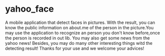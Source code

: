 yahoo_face
==========

A mobile application that detect faces in pictures. With the result,  you can know the public information on about.me of the person in the picture.You may use the application to recognize an person you don't know before,once the person is recorded in out lib. You may also get some news from the yahoo news! Besides, you may do many other interesting things witd  the detecting result! Thanks for your use and we welcome your advices!
